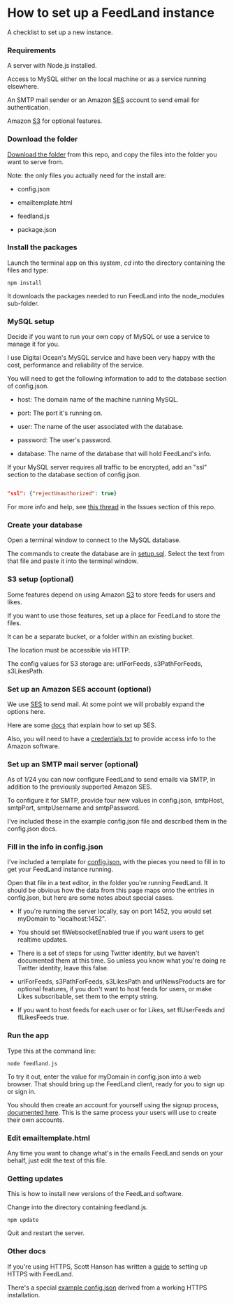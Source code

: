 # How to set up a FeedLand instance

A checklist to set up a new instance. 

### Requirements

A server with Node.js installed.

Access to MySQL either on the local machine or as a service running elsewhere.

An SMTP mail sender or an Amazon <a href="https://aws.amazon.com/ses/">SES</a> account to send email for authentication.

Amazon <a href="https://aws.amazon.com/s3/">S3</a> for optional features.

### Download the folder

<a href="https://github.com/scripting/feedlandInstall/archive/refs/heads/main.zip">Download the folder</a> from this repo, and copy the files into the folder you want to serve from. 

Note: the only files you actually need for the install are:

* config.json

* emailtemplate.html

* feedland.js

* package.json

### Install the packages

Launch the terminal app on this system, <i>cd</i> into the directory containing the files and type:

`npm install`

It downloads the packages needed to run FeedLand into the node_modules sub-folder.

### MySQL setup

Decide if you want to run your own copy of MySQL or use a service to manage it for you.

I use Digital Ocean's MySQL service and have been very happy with the cost, performance and reliability of the service.

You will need to get the following information to add to the database section of config.json.

* host: The domain name of the machine running MySQL.

* port: The port it's running on.

* user: The name of the user associated with the database. 

* password: The user's password.

* database: The name of the database that will hold FeedLand's info.

If your MySQL server requires all traffic to be encrypted, add an "ssl" section to the database section of config.json.

```JSON

"ssl": {"rejectUnauthorized": true}

```

For more info and help, see <a href="https://github.com/scripting/feedlandInstall/issues/41">this thread</a> in the Issues section of this repo.

### Create your database

Open a terminal window to connect to the MySQL database. 

The commands to create the database are in <a href="https://github.com/scripting/feedlandInstall/blob/main/docs/setup.sql">setup.sql</a>. Select the text from that file and paste it into the terminal window. 

### S3 setup (optional)

Some features depend on using Amazon <a href="https://aws.amazon.com/s3/">S3</a> to store feeds for users and likes. 

If you want to use those features, set up a place for FeedLand to store the files. 

It can be a separate bucket, or a folder within an existing bucket. 

The location must be accessible via HTTP.

The config values for S3 storage are: urlForFeeds, s3PathForFeeds, s3LikesPath.

### Set up an Amazon SES account (optional)

We use <a href="https://aws.amazon.com/ses/">SES</a> to send mail. At some point we will probably expand the options here.

Here are some <a href="https://github.com/scripting/feedlandInstall/blob/main/docs/setupses.md#ses-sender-address-configuration-added-july-11-2025-by-dw-written-by-chatgpt">docs</a> that explain how to set up SES. 

Also, you will need to have a <a href="https://docs.aws.amazon.com/sdk-for-php/v3/developer-guide/guide_credentials_profiles.html">credentials.txt</a> to provide access info to the Amazon software. 

### Set up an SMTP mail server (optional)

As of 1/24 you can now configure FeedLand to send emails via SMTP, in addition to the previously supported Amazon SES. 

To configure it for SMTP, provide four new values in config.json, smtpHost, smtpPort, smtpUsername and smtpPassword.

I've included these in the example config.json file and described them in the config.json docs. 

### Fill in the info in config.json

I've included a template for <a href="https://github.com/scripting/feedlandInstall/blob/main/config.json">config.json</a>, with the pieces you need to fill in to get your FeedLand instance running. 

Open that file in a text editor, in the folder you're running FeedLand. It should be obvious how the data from this page maps onto the entries in config.json, but here are some notes about special cases.

* If you're running the server locally, say on port 1452, you would set myDomain to "localhost:1452".

* You should set flWebsocketEnabled true if you want users to get realtime updates. 

* There is a set of steps for using Twitter identity, but we haven't documented them at this time. So unless you know what you're doing re Twitter identity, leave this false. 

* urlForFeeds, s3PathForFeeds, s3LikesPath and urlNewsProducts are for optional features, if you don't want to host feeds for users, or make Likes subscribable, set them to the empty string. 

* If you want to host feeds for each user or for Likes, set flUserFeeds and flLikesFeeds true.

### Run the app

Type this at the command line:

`node feedland.js`

To try it out, enter the value for myDomain in config.json into a web browser. That should bring up the FeedLand client, ready for you to sign up or sign in.

You should then create an account for yourself using the signup process, <a href="signup.md">documented here</a>. This is the same process your users will use to create their own accounts.

### Edit emailtemplate.html

Any time you want to change what's in the emails FeedLand sends on your behalf, just edit the text of this file.

### Getting updates

This is how to install new versions of the FeedLand software.

Change into the directory containing feedland.js.

`npm update`

Quit and restart the server.

### Other docs

If you're using HTTPS, Scott Hanson has written a <a href="https://github.com/scripting/feedlandInstall/blob/main/docs/https.md">guide</a> to setting up HTTPS with FeedLand. 

There's a special <a href="https://github.com/scripting/feedlandInstall/blob/main/docs/examples/configforhttps.json">example config.json</a> derived from a working HTTPS installation. 


